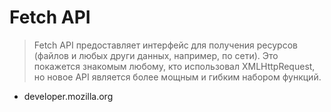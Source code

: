 # Fetch API

>Fetch API предоставляет интерфейс для получения ресурсов (файлов и любых други данных, например, по сети). Это покажется знакомым любому, кто использовал XMLHttpRequest, но новое API является более мощным и гибким набором функций.
- developer.mozilla.org
